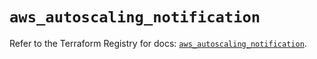# `aws_autoscaling_notification`

Refer to the Terraform Registry for docs: [`aws_autoscaling_notification`](https://registry.terraform.io/providers/hashicorp/aws/5.51.0/docs/resources/autoscaling_notification).
